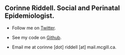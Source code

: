 ## Corinne Riddell.	Social and Perinatal Epidemiologist.

- Follow me on [Twitter](https://twitter.com/datavisitor).

- See my code on [Github](https://github.com/corinne-riddell/).

- Email me at corinne [dot] riddell [at] mail.mcgill.ca.
